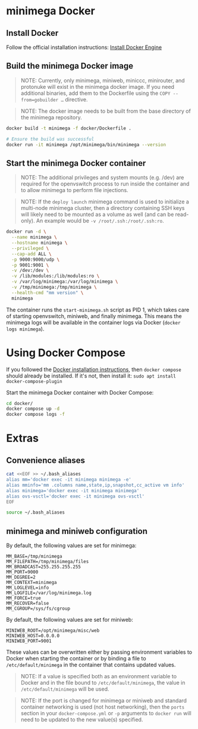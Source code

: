 # minimega Docker

## Install Docker

Follow the official installation instructions: [Install Docker Engine](https://docs.docker.com/engine/install/)


## Build the minimega Docker image

> NOTE: Currently, only minimega, miniweb, miniccc, minirouter, and protonuke
> will exist in the minimega docker image. If you need additional binaries, add
> them to the Dockerfile using the `COPY --from=gobuilder …` directive.

> NOTE: The docker image needs to be built from the base directory of the
> minimega repository.

```bash
docker build -t minimega -f docker/Dockerfile .

# Ensure the build was successful
docker run -it minimega /opt/minimega/bin/minimega --version
```

## Start the minimega Docker container

> NOTE: The additional privileges and system mounts (e.g. /dev) are required for
> the openvswitch process to run inside the container and to allow minimega to
> perform file injections.

> NOTE: If the `deploy launch` minimega command is used to initialize a
> multi-node minimega cluster, then a directory containing SSH keys will likely
> need to be mounted as a volume as well (and can be read-only). An example
> would be `-v /root/.ssh:/root/.ssh:ro`.

```bash
docker run -d \
  --name minimega \
  --hostname minimega \
  --privileged \
  --cap-add ALL \
  -p 9000:9000/udp \
  -p 9001:9001 \
  -v /dev:/dev \
  -v /lib/modules:/lib/modules:ro \
  -v /var/log/minimega:/var/log/minimega \
  -v /tmp/minimega:/tmp/minimega \
  --health-cmd "mm version" \
  minimega
```

The container runs the `start-minimega.sh` script as PID 1, which takes care of starting openvswitch, miniweb, and finally minimega. This means the minimega logs will be available in the container logs via Docker (`docker logs minimega`).


# Using Docker Compose

If you followed the [Docker installation instructions](https://docs.docker.com/engine/install/), then `docker compose` should already be installed. If it's not, then install it: `sudo apt install docker-compose-plugin`

Start the minimega Docker container with Docker Compose:

```bash
cd docker/
docker compose up -d
docker compose logs -f
```


# Extras

## Convenience aliases

```bash
cat <<EOF >> ~/.bash_aliases
alias mm='docker exec -it minimega minimega -e'
alias mminfo='mm .columns name,state,ip,snapshot,cc_active vm info'
alias minimega='docker exec -it minimega minimega'
alias ovs-vsctl='docker exec -it minimega ovs-vsctl'
EOF

source ~/.bash_aliases
```

## minimega and miniweb configuration

By default, the following values are set for minimega:

```shell
MM_BASE=/tmp/minimega
MM_FILEPATH=/tmp/minimega/files
MM_BROADCAST=255.255.255.255
MM_PORT=9000
MM_DEGREE=2
MM_CONTEXT=minimega
MM_LOGLEVEL=info
MM_LOGFILE=/var/log/minimega.log
MM_FORCE=true
MM_RECOVER=false
MM_CGROUP=/sys/fs/cgroup
```

By default, the following values are set for miniweb:

```shell
MINIWEB_ROOT=/opt/minimega/misc/web
MINIWEB_HOST=0.0.0.0
MINIWEB_PORT=9001
```

These values can be overwritten either by passing environment variables to
Docker when starting the container or by binding a file to
`/etc/default/minimega` in the container that contains updated values.

> NOTE: If a value is specified both as an environment variable to Docker and in
> the file bound to `/etc/default/minimega`, the value in
> `/etc/default/minimega` will be used.

> NOTE: If the port is changed for minimega or miniweb and standard container
> networking is used (not host networking), then the `ports` section in your
> `docker-compose.yml` or `-p` arguments to `docker run` will need to be updated
> to the new value(s) specified.
